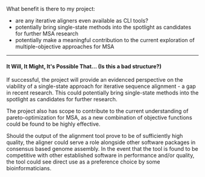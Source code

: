 



What benefit is there to my project:
- are any iterative aligners even available as CLI tools?
- potentially bring single-state methods into the spotlight as candidates for further MSA research
- potentially make a meaningful contribution to the current exploration of multiple-objective approaches for MSA


-----

#### It Will, It Might, It's Possible That... (Is this a bad structure?)

If successful, the project will provide an evidenced perspective on the viability of a single-state approach for iterative sequence alignment - a gap in recent research. This could potentially bring single-state methods into the spotlight as candidates for further research.

The project also has scope to contribute to the current understanding of pareto-optimization for MSA, as a new combination of objective functions could be found to be highly effective.

Should the output of the alignment tool prove to be of sufficiently high quality, the aligner could serve a role alongside other software packages in consensus based genome assembly. In the event that the tool is found to be competitive with other established software in performance and/or quality, the tool could see direct use as a preference choice by some bioinformaticians.






